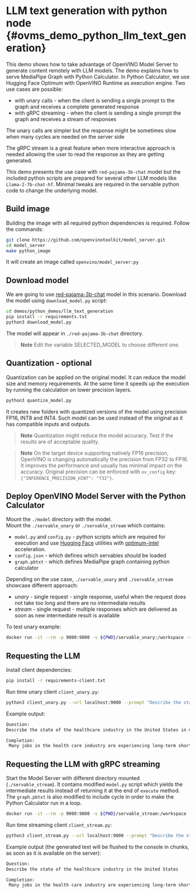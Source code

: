 # LLM text generation with python node {#ovms_demo_python_llm_text_generation}

This demo shows how to take advantage of OpenVINO Model Server to generate content remotely with LLM models. 
The demo explains how to serve MediaPipe Graph with Python Calculator. In Python Calculator, we use Hugging Face Optimum with OpenVINO Runtime as execution engine.
Two use cases are possible:
- with unary calls - when the client is sending a single prompt to the graph and receives a complete generated response
- with gRPC streaming - when the client is sending a single prompt the graph and receives a stream of responses

The unary calls are simpler but the response might be sometimes slow when many cycles are needed on the server side

The gRPC stream is a great feature when more interactive approach is needed allowing the user to read the response as they are getting generated.

This demo presents the use case with `red-pajama-3b-chat` model but the included python scripts are prepared for several other LLM models like `Llama-2-7b-chat-hf`. Minimal tweaks are required in the servable python code to change the underlying model.

## Build image

Building the image with all required python dependencies is required. Follow the commands:

```bash
git clone https://github.com/openvinotoolkit/model_server.git
cd model_server
make python_image
```
It will create an image called `openvino/model_server:py`

## Download model

We are going to use [red-pajama-3b-chat](https://huggingface.co/togethercomputer/RedPajama-INCITE-Chat-3B-v1) model in this scenario.
Download the model using `download_model.py` script:

```bash
cd demos/python_demos/llm_text_generation
pip install -r requirements.txt
python3 download_model.py
```
The model will appear in `./red-pajama-3b-chat` directory.

> **Note** Edit the variable SELECTED_MODEL to choose different one.

## Quantization - optional

Quantization can be applied on the original model. It can reduce the model size and memory requirements. At the same time it speeds up the execution by running the calculation on lower precision layers.

```bash
python3 quantize_model.py
```
It creates new folders with quantized versions of the model using precision FP16, INT8 and INT4.
Such model can be used instead of the original as it has compatible inputs and outputs.

> **Note** Quantization might reduce the model accuracy. Test if the results are of acceptable quality.

> **Note** On the target device supporting natively FP16 precision, OpenVINO is changing automatically the precision from FP32 to FP16. It improves the performance and usually has minimal impact on the accuracy. Original precision can be enforced with `ov_config` key:
`{"INFERENCE_PRECISION_HINT": "f32"}`.

## Deploy OpenVINO Model Server with the Python Calculator

Mount the `./model` directory with the model.  
Mount the `./servable_unary` or `./servable_stream` which contains:
- `model.py` and `config.py` - python scripts which are required for execution and use [Hugging Face](https://huggingface.co/) utilities with [optimum-intel](https://github.com/huggingface/optimum-intel) acceleration.
- `config.json` - which defines which servables should be loaded
- `graph.pbtxt` - which defines MediaPipe graph containing python calculator

Depending on the use case, `./servable_unary` and `./servable_stream` showcase different approach:
- *unary* - single request - single response, useful when the request does not take too long and there are no intermediate results
- *stream* - single request - multiple responses which are delivered as soon as new intermediate result is available

To test unary example:
```bash
docker run -it --rm -p 9000:9000 -v ${PWD}/servable_unary:/workspace -v ${PWD}/red-pajama-3b-chat:/model openvino/model_server:py --config_path /workspace/config.json --port 9000
```

## Requesting the LLM

Install client dependencies:
```bash
pip install -r requirements-client.txt
```

Run time unary client `client_unary.py`:
```bash
python3 client_unary.py --url localhost:9000 --prompt "Describe the state of the healthcare industry in the United States in max 2 sentences"
```

Example output:
```bash
Question:
Describe the state of the healthcare industry in the United States in max 2 sentences

Completion:
 Many jobs in the health care industry are experiencing long-term shortages due to a lack of workers, while other areas face overwhelming stress and strain.  Due to COVID-19 many more people look for quality medical services closer to home so hospitals have seen record levels of admissions over the last year.
```

## Requesting the LLM with gRPC streaming


Start the Model Server with different directory mounted (`./servable_stream`).
It contains modified `model.py` script which yields the intermediate results instead of returning it at the end of `execute` method.
The `graph.pbtxt` is also modified to include cycle in order to make the Python Calculator run in a loop.  

```bash
docker run -it --rm -p 9000:9000 -v ${PWD}/servable_stream:/workspace -v ${PWD}/red-pajama-3b-chat:/model openvino/model_server:py --config_path /workspace/config.json --port 9000
```

Run time streaming client `client_stream.py`:
```bash
python3 client_stream.py --url localhost:9000 --prompt "Describe the state of the healthcare industry in the United States"
```

Example output (the generated text will be flushed to the console in chunks, as soon as it is available on the server):
```bash
Question:
Describe the state of the healthcare industry in the United States

Completion:
 Many jobs in the health care industry are experiencing long-term shortages due to a lack of workers, while other areas face overwhelming stress and strain.  Due to COVID-19 many more people look for quality medical services closer to home so hospitals have seen record levels of admissions over the last year.
```
